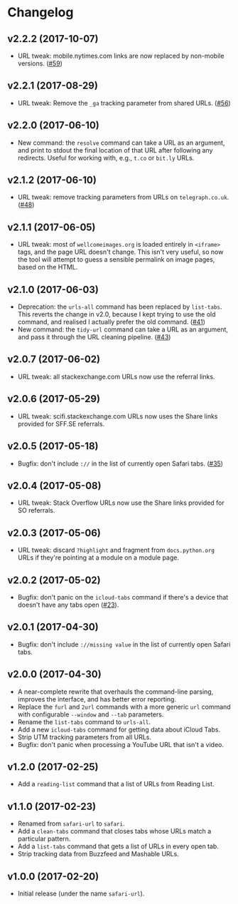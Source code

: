 # Changelog

## v2.2.2 (2017-10-07)

*   URL tweak: mobile.nytimes.com links are now replaced by non-mobile versions.
    ([#59](https://github.com/alexwlchan/safari.rs/issues/59))

## v2.2.1 (2017-08-29)

*   URL tweak: Remove the `_ga` tracking parameter from shared URLs.
    ([#56](https://github.com/alexwlchan/safari.rs/issues/56))

## v2.2.0 (2017-06-10)

*   New command: the `resolve` command can take a URL as an argument, and print to stdout the final location of that URL after following any redirects.
    Useful for working with, e.g., `t.co` or `bit.ly` URLs.

## v2.1.2 (2017-06-10)

*   URL tweak: remove tracking parameters from URLs on `telegraph.co.uk`.
    ([#48](https://github.com/alexwlchan/safari.rs/issues/48))

## v2.1.1 (2017-06-05)

*   URL tweak: most of `wellcomeimages.org` is loaded entirely in `<iframe>` tags, and the page URL doesn't change.
    This isn't very useful, so now the tool will attempt to guess a sensible permalink on image pages, based on the HTML.

## v2.1.0 (2017-06-03)

*   Deprecation: the `urls-all` command has been replaced by `list-tabs`.
    This reverts the change in v2.0, because I kept trying to use the old command, and realised I actually prefer the old command.
    ([#41](https://github.com/alexwlchan/safari.rs/pull/41))
*   New command: the `tidy-url` command can take a URL as an argument, and
    pass it through the URL cleaning pipeline.
    ([#43](https://github.com/alexwlchan/safari.rs/pull/43))

## v2.0.7 (2017-06-02)

*   URL tweak: all stackexchange.com URLs now use the referral links.

## v2.0.6 (2017-05-29)

*   URL tweak: scifi.stackexchange.com URLs now uses the Share links provided for SFF.SE referrals.

## v2.0.5 (2017-05-18)

*   Bugfix: don't include `://` in the list of currently open Safari tabs.
    ([#35](https://github.com/alexwlchan/safari.rs/issues/35))

## v2.0.4 (2017-05-08)

*   URL tweak: Stack Overflow URLs now use the Share links provided for SO referrals.

## v2.0.3 (2017-05-06)

*   URL tweak: discard `?highlight` and fragment from `docs.python.org` URLs
    if they're pointing at a module on a module page.

## v2.0.2 (2017-05-02)

*   Bugfix: don't panic on the `icloud-tabs` command if there's a device that doesn't have any tabs open ([#23](https://github.com/alexwlchan/safari.rs/issues/23)).

## v2.0.1 (2017-04-30)

*   Bugfix: don't include `://missing value` in the list of currently open Safari tabs.

## v2.0.0 (2017-04-30)

*   A near-complete rewrite that overhauls the command-line parsing, improves the interface, and has better error reporting.
*   Replace the `furl` and `2url` commands with a more generic `url` command with configurable `--window` and `--tab` parameters.
*   Rename the `list-tabs` command to `urls-all`.
*   Add a new `icloud-tabs` command for getting data about iCloud Tabs.
*   Strip UTM tracking parameters from all URLs.
*   Bugfix: don't panic when processing a YouTube URL that isn't a video.

## v1.2.0 (2017-02-25)

*   Add a `reading-list` command that a list of URLs from Reading List.

## v1.1.0 (2017-02-23)

*   Renamed from `safari-url` to `safari`.
*   Add a `clean-tabs` command that closes tabs whose URLs match a particular pattern.
*   Add a `list-tabs` command that gets a list of URLs in every open tab.
*   Strip tracking data from Buzzfeed and Mashable URLs.

## v1.0.0 (2017-02-20)

*   Initial release (under the name `safari-url`).
